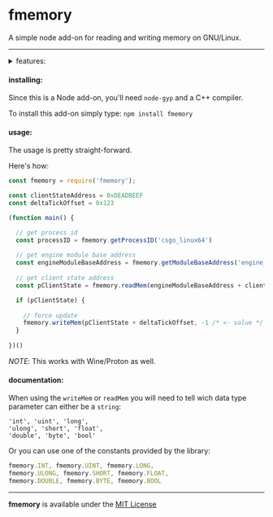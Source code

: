 # fmemory
A simple node add-on for reading and writing memory on GNU/Linux.

***

<details>
<summary>features:</summary>

- memory reading
- memory writing
- pattern scanning (still wip)
- get process id through process name
- get module base address through module name
- get call address

**todo:**

- vector3d and vector2d support _(read, write)_
- ability to call virtual functions
- be able to get the absolute address
- shellcode execution _(maybe)_

:construction: *more to come..*

</details>

<h4>installing:</h4>

Since this is a Node add-on, you'll need `node-gyp` and a C++ compiler.

To install this add-on simply type: `npm install fmemory`

<h4>usage:</h4>

The usage is pretty straight-forward.

Here's how:


```javascript
const fmemory = require('fmemory');

const clientStateAddress = 0xDEADBEEF
const deltaTickOffset = 0x123

(function main() {

  // get process id
  const processID = fmemory.getProcessID('csgo_linux64')
  
  // get engine module base address
  const engineModuleBaseAddress = fmemory.getModuleBaseAddress('engine_client.so', processID)
  
  // get client state address
  const pClientState = fmemory.readMem(engineModuleBaseAddress + clientStateAddress, fmemory.INT)

  if (pClientState) {
    
    // force update
    fmemory.writeMem(pClientState + deltaTickOffset, -1 /* <- value */, fmemory.BYTE)
  } 
  
})()
```
_NOTE_: This works with Wine/Proton as well.

<h4>documentation:</h4>

When using the `writeMem` or `readMem` you will need to tell wich data type parameter can either be a `string`:

```
'int', 'uint', 'long',
'ulong', 'short', 'float',
'double', 'byte', 'bool'
```
Or you can use one of the constants provided by the library:

```javascript
fmemory.INT, fmemory.UINT, fmemory.LONG,
fmemory.ULONG, fmemory.SHORT, fmemory.FLOAT,
fmemory.DOUBLE, fmemory.BYTE, fmemory.BOOL
```

***

**fmemory** is available under the [MIT License](https://github.com/otvv/fmemory/blob/master/LICENSE)

